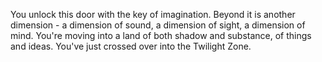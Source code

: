 You unlock this door with the key of imagination.
Beyond it is another dimension - a dimension of sound, a dimension of sight, a dimension of mind.
You're moving into a land of both shadow and substance, of things and ideas.
You've just crossed over into the Twilight Zone.
